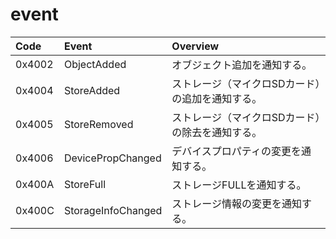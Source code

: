 # event

| Code | Event | Overview |
|:---|:---|:---|
| 0x4002 | ObjectAdded          | オブジェクト追加を通知する。 |
| 0x4004 | StoreAdded           | ストレージ（マイクロSDカード）の追加を通知する。 |
| 0x4005 | StoreRemoved         | ストレージ（マイクロSDカード）の除去を通知する。 |
| 0x4006 | DevicePropChanged    | デバイスプロパティの変更を通知する。 |
| 0x400A | StoreFull            | ストレージFULLを通知する。 |
| 0x400C | StorageInfoChanged   | ストレージ情報の変更を通知する。 |
